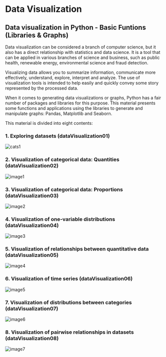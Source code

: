 # Data Visualization
## Data visualization in Python - Basic Funtions (Libraries & Graphs)

Data visualization can be considered a branch of computer science, but it also has a direct relationship with statistics and data science. It is a tool that can be applied in various branches of science and business, such as public health, renewable energy, environmental science and fraud detection.

Visualizing data allows you to summarize information, communicate more effectively, understand, explore, interpret and analyze. The use of visualization tools is intended to help easily and quickly convey some story represented by the processed data.

When it comes to generating data visualizations or graphs, Python has a fair number of packages and libraries for this purpose. This material presents some functions and applications using the libraries to generate and manipulate graphs: Pandas, Matplotlib and Seaborn.

This material is divided into eight contents:
### 1. Exploring datasets (dataVisualization01)
![cats1](https://user-images.githubusercontent.com/68453870/180663019-6485d594-c5c6-40f0-a717-291ed819d3cf.jpg)
### 2. Visualization of categorical data: Quantities (dataVisualization02)
![image1](https://user-images.githubusercontent.com/68453870/180666296-0ef11f03-81bb-4f68-8f78-fcff44cc3b51.png)
### 3. Visualization of categorical data: Proportions (dataVisualization03)
![image2](https://user-images.githubusercontent.com/68453870/180666314-c40a8941-e09f-4a2d-8cfd-6fcf37c6daf8.png)
### 4. Visualization of one-variable distributions (dataVisualization04)
![image3](https://user-images.githubusercontent.com/68453870/180665989-2ab17ab9-dbe4-46f9-ad5e-6a2d48b9792a.png)
### 5. Visualization of relationships between quantitative data (dataVisualization05)
![image4](https://user-images.githubusercontent.com/68453870/180666479-fada5d76-8311-4b02-9597-e0bfce8ff56a.png)
### 6. Visualization of time series (dataVisualization06)
![image5](https://user-images.githubusercontent.com/68453870/180666751-bdc1610e-7577-4667-8eb2-84b9acbc9e20.png)
### 7. Visualization of distributions between categories (dataVisualization07)
![image6](https://user-images.githubusercontent.com/68453870/180666818-bffdb0dd-710b-4bdb-8464-ec5dde6851d0.png)
### 8. Visualization of pairwise relationships in datasets (dataVisualization08)
![image7](https://user-images.githubusercontent.com/68453870/180666859-ce62e2c0-0aa2-465d-986c-67e3ce100a78.png)
